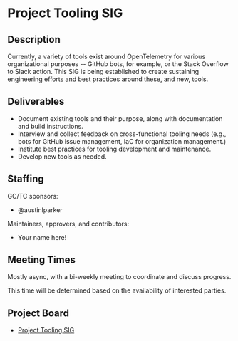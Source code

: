 # Project Tooling SIG

## Description

Currently, a variety of tools exist around OpenTelemetry for various
organizational purposes -- GitHub bots, for example, or the Stack Overflow to
Slack action. This SIG is being established to create sustaining engineering
efforts and best practices around these, and new, tools.

## Deliverables

- Document existing tools and their purpose, along with documentation and build
  instructions.
- Interview and collect feedback on cross-functional tooling needs (e.g., bots
  for GitHub issue management, IaC for organization management.)
- Institute best practices for tooling development and maintenance.
- Develop new tools as needed.

## Staffing

GC/TC sponsors:

- @austinlparker

Maintainers, approvers, and contributors:

- Your name here!

## Meeting Times

Mostly async, with a bi-weekly meeting to coordinate and discuss progress.

This time will be determined based on the availability of interested parties.

## Project Board

- [Project Tooling SIG](https://github.com/orgs/open-telemetry/projects/91/views/1)
